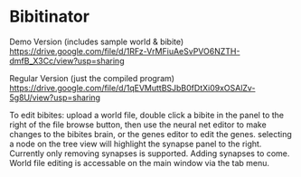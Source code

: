# Bibitinator
Demo Version (includes sample world & bibite) https://drive.google.com/file/d/1RFz-VrMFiuAeSvPVO6NZTH-dmfB_X3Cc/view?usp=sharing

Regular Version (just the compiled program) https://drive.google.com/file/d/1qEVMuttBSJbB0fDtXi09xOSAlZv-5g8U/view?usp=sharing

To edit bibites: upload a world file, double click a bibite in the panel to the right of the file browse button, 
then use the neural net editor to make changes to the bibites brain, or the genes editor to edit the genes.
selecting a node on the tree view will highlight the synapse panel to the right.
Currently only removing synapses is supported. Adding synapses to come.
World file editing is accessable on the main window via the tab menu.
